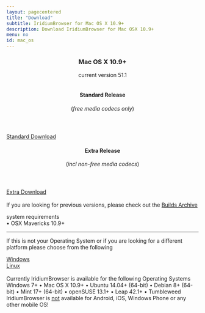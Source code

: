 ```yaml
---
layout: pagecentered
title: "Download"
subtitle: IridiumBrowser for Mac OS X 10.9+
description: Download IridiumBrowser for Mac OSX 10.9+
menu: no
id: mac_os
---
```

 
<div class="icon dl fa-apple"></div>
<header>
	<h3>Mac OS X 10.9+</h3>
	<p>current version 51.1</p>
</header>
<div class="container 50%">
	<div class="row" style="margin-top: -1.5em;">
		<div class="6u 12u$(small) align-center">
		<header>
			<h4>Standard Release</h4>
			<p>(<em>free media codecs only</em>)</p>
		</header>
			<a class="button small fit download icon fa-download" href="https://downloads.iridiumbrowser.de/macosx/51.1.0/iridium_browser_51.1.0_osx_x64.dmg" title="download Standard Release">Standard Download</a></div>
		<div class="6u 12u$(small) align-center"><header>
			<h4>Extra Release</h4>
			<p>(<em>incl non-free media codecs</em>)</p>
		</header>
			<a class="button small fit download icon fa-download" href="https://downloads.iridiumbrowser.de/macosx/51.1.0/iridium_browser_extra_51.1.0_osx_x64.dmg" title="download Extra Release">Extra Download</a></div>
	</div>
</div>
<br>
If you are looking for previous versions, please check out the <a href="https://downloads.iridiumbrowser.de/macosx/" target="_blank">Builds Archive</a><br/>
  
<p>system requirements<br/>
&#8226; OSX Mavericks 10.9+</p>
	 
<hr/>

If this is not your Operating System or if you are looking for a different platform please choose from the following	  
<div class="container 50%">
	<div class="row">
		<div class="6u 12u$(small)"><a class="button small fit icon fa-windows" href="windows.html" title="Windows Download Page">Windows</a></div>
		<div class="6u 12u$(small)"><a class="button small fit icon fa-linux" href="linux.html" title="Linux Download Page"> Linux</a></div>
	</div>
</div>
<br/>
Currently IridiumBrowser is available for the following Operating Systems<br/>
<span class="os-text">
Windows 7+ &#8226; 
 Mac OS X 10.9+ &#8226; 
 Ubuntu 14.04+ (64-bit) &#8226; 
 Debian 8+ (64-bit) &#8226; 
 Mint 17+ (64-bit) &#8226;
 openSUSE 13.1+ &#8226; Leap 42.1+ &#8226; Tumbleweed<br/>
</span>
<span class="fa fa-warning"></span> IridiumBrowser is <u>not</u> available for Android, iOS, Windows Phone or any other mobile OS!

